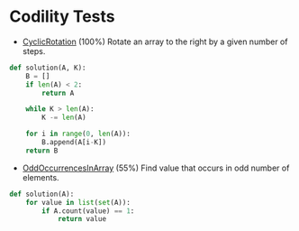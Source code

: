 # Codility Tests

* [CyclicRotation](https://codility.com/demo/results/trainingASEHVN-7VQ/) (100%)
Rotate an array to the right by a given number of steps.

```python
def solution(A, K):
    B = []
    if len(A) < 2:
        return A

    while K > len(A):
        K -= len(A)

    for i in range(0, len(A)):
        B.append(A[i-K])
    return B
```

* [OddOccurrencesInArray](https://codility.com/demo/results/trainingGZAR3J-BPH/) (55%)
Find value that occurs in odd number of elements.

```python
def solution(A):
    for value in list(set(A)):
        if A.count(value) == 1:
            return value
```
